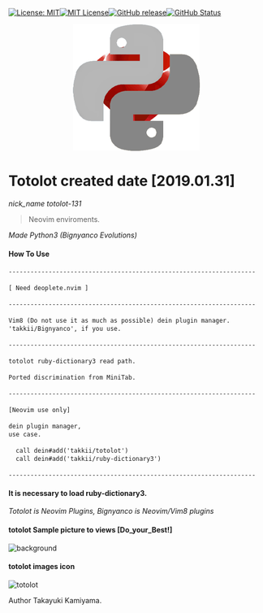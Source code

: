[![License: MIT](https://img.shields.io/badge/License-MIT-yellow.svg)](https://opensource.org/licenses/MIT)[![MIT License](http://img.shields.io/badge/license-MIT-blue.svg?style=flat)](LICENSE)[![GitHub release](https://img.shields.io/github/release/takkii/totolot.svg?style=flat)](GitHub)[![GitHub Status](https://img.shields.io/github/last-commit/takkii/totolot.svg?style=flat)](GitHub)

<div align="center"><img src="https://github.com/takkii/Bignyanco/blob/master/images/python_ruby.gif" alt="Python¤ÈRuby" title="logo"></div>

# Totolot created date [2019.01.31]

*nick_name totolot-131*

>Neovim enviroments.

*Made Python3 (Bignyanco Evolutions)*

#### How To Use

```buildoutcfg
--------------------------------------------------------------------

[ Need deoplete.nvim ]

--------------------------------------------------------------------

Vim8 (Do not use it as much as possible) dein plugin manager.
'takkii/Bignyanco', if you use.

--------------------------------------------------------------------

totolot ruby-dictionary3 read path.

Ported discrimination from MiniTab.

--------------------------------------------------------------------

[Neovim use only]

dein plugin manager,
use case.

  call dein#add('takkii/totolot')
  call dein#add('takkii/ruby-dictionary3')

--------------------------------------------------------------------
```

#### It is necessary to load ruby-dictionary3.

*Totolot is Neovim Plugins, Bignyanco is Neovim/Vim8 plugins*

#### totolot Sample picture to views [Do_your_Best!]

![background](https://github.com/takkii/totolot/blob/master/images/background.gif)

#### totolot images icon

![totolot](https://github.com/takkii/totolot/blob/master/images/totolot.gif)

Author Takayuki Kamiyama.
